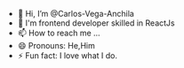 - 👋 Hi, I’m @Carlos-Vega-Anchila
- 💞️ I'm frontend developer skilled in ReactJs
- 📫 How to reach me ...
- 😄 Pronouns: He,Him
- ⚡ Fun fact: I love what I do.

<!---
Carlos-Vega-Anchila/Carlos-Vega-Anchila is a ✨ special ✨ repository because its `README.md` (this file) appears on your GitHub profile.
You can click the Preview link to take a look at your changes.
--->
